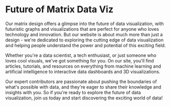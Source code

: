 <!--font:Montserrat-->

# Future of Matrix Data Viz

Our matrix design offers a glimpse into the future of data visualization, with futuristic graphs and visualizations that are perfect for anyone who loves technology and innovation. But our website is about much more than just a design - we're dedicated to exploring the cutting edge of data visualization and helping people understand the power and potential of this exciting field.

Whether you're a data scientist, a tech enthusiast, or just someone who loves cool visuals, we've got something for you. On our site, you'll find articles, tutorials, and resources on everything from machine learning and artificial intelligence to interactive data dashboards and 3D visualizations.

Our expert contributors are passionate about pushing the boundaries of what's possible with data, and they're eager to share their knowledge and insights with you. So if you're ready to explore the future of data visualization, join us today and start discovering the exciting world of data!

<!--

Write me markdown content of website with wallpaper:

"A wallpaper featuring a matrix of futuristic data visualizations and graphs"

The header of the page should not be copy of the text but rather a real content of the website which is using this wallpaper.


---


# Futuristic Data Visualizations and Graphs Wallpaper

This stunning wallpaper features a matrix of futuristic data visualizations and graphs, perfect for anyone who loves technology and data analysis. The intricate design is sure to catch the eye and spark curiosity.

Whether you're looking to spruce up your desktop background or add some flair to your phone screen, this wallpaper is a great choice. It's available in a variety of resolutions to fit any device, so you can enjoy the striking visuals no matter where you are.

So why settle for a boring, plain wallpaper when you can have one that showcases your love of data and technology? Download this futuristic data visualizations and graphs wallpaper today and take your digital experience to the next level!


---


Heading should not include word "wallpaper". The website should not be about the wallpaper itself, wallpaper is just a related background, rewrite whole content.


---


# Discover the Future of Data Visualization with Our Matrix Wallpaper

Our stunning matrix wallpaper is more than just a beautiful background - it's a window into the future of data visualization. Featuring intricate graphs and visualizations that seem straight out of a sci-fi movie, this wallpaper is perfect for anyone who loves technology and innovation.

But our website is about much more than just a wallpaper. We're dedicated to exploring the cutting edge of data visualization and helping people understand the power and potential of this exciting field. Whether you're a data scientist, a tech enthusiast, or just someone who loves cool visuals, we've got something for you.

On our site, you'll find articles, tutorials, and resources on everything from machine learning and artificial intelligence to interactive data dashboards and 3D visualizations. Our expert contributors are passionate about pushing the boundaries of what's possible with data, and they're eager to share their knowledge and insights with you.

So if you're ready to discover the future of data visualization, look no further than our matrix wallpaper and the wealth of resources available on our site. Join us today and start exploring the exciting world of data!


---


Heading should not include word "wallpaper". The website should not be about the wallpaper itself, wallpaper is just a related background, rewrite whole content.


---


# Explore the Future of Data Visualization with Our Matrix Design

Our striking matrix design is more than just a background - it's a glimpse into the future of data visualization. With futuristic graphs and visualizations that seem straight out of science fiction, this design is perfect for anyone who loves technology and innovation.

But our website is about much more than just a design. We're dedicated to exploring the cutting edge of data visualization and helping people understand the power and potential of this exciting field. Whether you're a data scientist, a tech enthusiast, or just someone who loves cool visuals, we've got something for you.

On our site, you'll find articles, tutorials, and resources on everything from machine learning and artificial intelligence to interactive data dashboards and 3D visualizations. Our expert contributors are passionate about pushing the boundaries of what's possible with data, and they're eager to share their knowledge and insights with you.

So if you're ready to explore the future of data visualization, look no further than our matrix design and the wealth of resources available on our site. Join us today and start discovering the exciting world of data!


---


Heading is too long, rewrite whole content.


---


# Discover the Future of Data Visualization with Our Matrix Design

Our matrix design offers a glimpse into the future of data visualization, with futuristic graphs and visualizations that are perfect for anyone who loves technology and innovation. But our website is about much more than just a design - we're dedicated to exploring the cutting edge of data visualization and helping people understand the power and potential of this exciting field.

Whether you're a data scientist, a tech enthusiast, or just someone who loves cool visuals, we've got something for you. On our site, you'll find articles, tutorials, and resources on everything from machine learning and artificial intelligence to interactive data dashboards and 3D visualizations.

Our expert contributors are passionate about pushing the boundaries of what's possible with data, and they're eager to share their knowledge and insights with you. So if you're ready to explore the future of data visualization, join us today and start discovering the exciting world of data!


---


Write me a Google font which is best fitting for the website.

Pick from the list:
- Dancing Script
- Montserrat
- Futura
- Playfair Display
- Barlow Condensed
- Exo 2
- Inter
- Lato
- Raleway
- Orbitron
- Alegreya
- Poppins
- Open Sans
- Lobster
- Roboto
- IBM Plex Sans
- Great Vibes


Write just the font name nothing else.


---


Montserrat

-->
